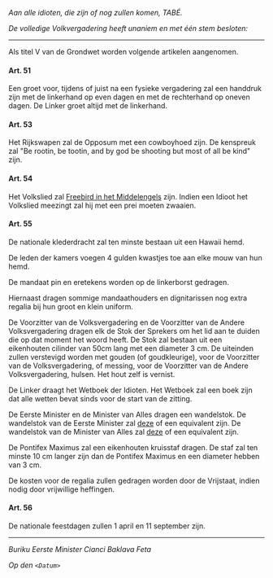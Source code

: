 _Aan alle idioten, die zijn of nog zullen komen, TABÉ._

_De volledige Volkvergadering heeft unaniem en met één stem besloten:_

--------------------------
Als titel V van de Grondwet worden volgende artikelen aangenomen.

#### Art. 51
Een groet voor, tijdens of juist na een fysieke vergadering zal een handdruk zijn met de linkerhand op even dagen en met de rechterhand op oneven dagen. De Linker groet altijd met de linkerhand.

#### Art. 53
Het Rijkswapen zal de Opposum met een cowboyhoed zijn. De kenspreuk zal "Be rootin, be tootin, and by god be shooting but most of all be kind" zijn.

#### Art. 54
Het Volkslied zal [Freebird in het Middelengels](https://www.youtube.com/watch?v=Ueg8QIt7ZTo) zijn. Indien een Idioot het Volkslied meezingt zal hij met een prei moeten zwaaien.

#### Art. 55
De nationale klederdracht zal ten minste bestaan uit een Hawaii hemd.

De leden der kamers voegen 4 gulden kwastjes toe aan elke mouw van hun hemd.

De mandaat pin en eretekens worden op de linkerborst gedragen.

Hiernaast dragen sommige mandaathouders en dignitarissen nog extra regalia bij hun groot en klein uniform.

De Voorzitter van de Volksvergadering en de Voorzitter van de Andere Volksvergadering dragen elk de Stok der Sprekers om het lid aan te duiden die op dat moment het woord heeft.
De Stok zal bestaan uit een eikenhouten cilinder van 50cm lang met een diameter 3 cm. De uiteinden zullen verstevigd worden met gouden (of goudkleurige), voor de Voorzitter van de Volksvergadering, of messing, voor de Voorzitter van de Andere Volksvergadering, hulsen. Het hout zelf is vernist.

De Linker draagt het Wetboek der Idioten. 
Het Wetboek zal een boek zijn dat alle wetten bevat sinds voor de start van de zitting.

De Eerste Minister en de Minister van Alles dragen een wandelstok.
De wandelstok van de Eerste Minister zal [deze](https://www.cavagnini.com/en/bastoni-da-passeggio/74-20296-elegant-cavagnini-artisan-walking-stick-style-and-quality-made-in-italy-2-head-model.html) of een equivalent zijn.
De wandelstok van de Minister van Alles zal [deze](https://www.cavagnini.com/en/bastoni-da-passeggio/75-20645-elegant-cavagnini-artisan-walking-stick-style-and-quality-made-in-italy-2-head-model.html) of een equivalent zijn.

De Pontifex Maximus zal een eikenhouten kruisstaf dragen. De staf zal ten minste 10 cm langer zijn dan de Pontifex Maximus en een diameter hebben van 3 cm.

De kosten voor de regalia zullen gedragen worden door de Vrijstaat, indien nodig door vrijwillige heffingen.

#### Art. 56
De nationale feestdagen zullen 1 april en 11 september zijn.

--------------------------

_Buriku Eerste Minister Cianci Baklava Feta_

_Op den ``<Datum>``_